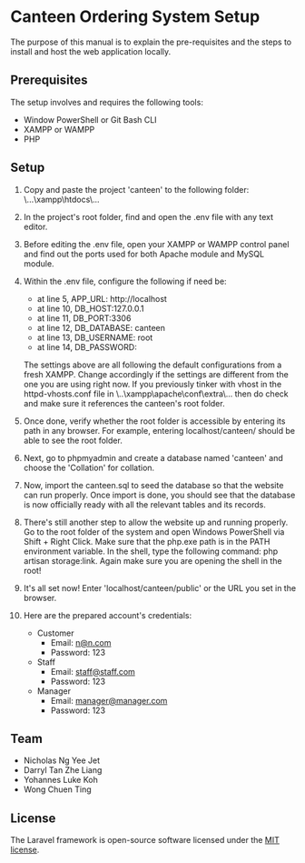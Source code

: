 # Canteen Ordering System Setup

The purpose of this manual is to explain the pre-requisites and the steps to install and host the web application locally.

## Prerequisites

The setup involves and requires the following tools:

- Window PowerShell or Git Bash CLI
- XAMPP or WAMPP 
- PHP

## Setup

1. Copy and paste the project 'canteen' to the following folder:	\\...\\xampp\\htdocs\\...

2. In the project's root folder, find and open the .env file with any text editor.

3. Before editing the .env file, open your XAMPP or WAMPP control panel and find out the ports used for both Apache module and MySQL module. 

4. Within the .env file, configure the following if need be:
   - at line 5, APP_URL:  http://localhost
   - at line 10, DB_HOST:127.0.0.1
   - at line 11, DB_PORT:3306
   - at line 12, DB_DATABASE: canteen
   - at line 13, DB_USERNAME: root
   - at line 14, DB_PASSWORD:
   
   The settings above are all following the default configurations from a fresh XAMPP. Change accordingly if the settings are different from the one you are using right now. If you previously tinker with vhost in  the httpd-vhosts.conf file in \\..\\xampp\apache\conf\\extra\\... then do check and make sure it references the canteen's root folder. 
   
5. Once done, verify whether the root folder is accessible by entering its path in any browser. For example, entering localhost/canteen/ should be able to see the root folder. 

6. Next, go to phpmyadmin and create a database named 'canteen' and choose the 'Collation' for collation.

7. Now, import the canteen.sql to seed the database so that the website can run properly. Once import is done, you should see that the database is now officially ready with all the relevant tables and its records.

8. There's still another step to allow the website up and running properly. Go to the root folder of the system and open Windows PowerShell via Shift + Right Click. Make sure that the php.exe path is in the PATH environment variable. In the shell, type the following command: php artisan storage:link. Again make sure you are opening the shell in the root!

9. It's all set now! Enter 'localhost/canteen/public' or the URL you set in the browser.

10. Here are the prepared account's credentials:

    - Customer
      - Email: n@n.com
      - Password: 123
    - Staff
      - Email: staff@staff.com
      - Password: 123
    - Manager
      - Email: manager@manager.com
      - Password: 123



## Team

* Nicholas Ng Yee Jet
* Darryl Tan Zhe Liang
* Yohannes Luke Koh
* Wong Chuen Ting

## License

The Laravel framework is open-source software licensed under the [MIT license](https://opensource.org/licenses/MIT).